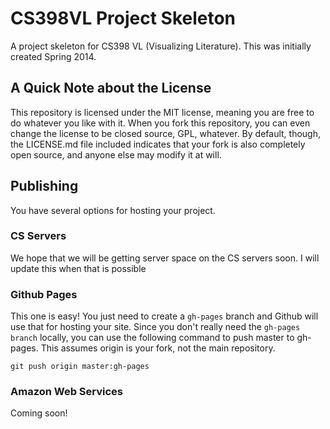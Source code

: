 CS398VL Project Skeleton
================

A project skeleton for CS398 VL (Visualizing Literature). This was initially created Spring 2014.

A Quick Note about the License
-----------------------------
This repository is licensed under the MIT license, meaning you are free to do whatever you like with it. When you fork this repository, you can even change the license to be closed source, GPL, whatever. By default, though, the LICENSE.md file included indicates that your fork is also completely open source, and anyone else may modify it at will.


Publishing
----------
You have several options for hosting your project. 

### CS Servers
We hope that we will be getting server space on the CS servers soon. I will update this when that is possible

### Github Pages
This one is easy! You just need to create a `gh-pages` branch and Github will use that for hosting your site. Since you don't really need the `gh-pages branch` locally, you can use the following command to push master to gh-pages. This assumes origin is your fork, not the main repository.

    git push origin master:gh-pages

### Amazon Web Services
Coming soon!
